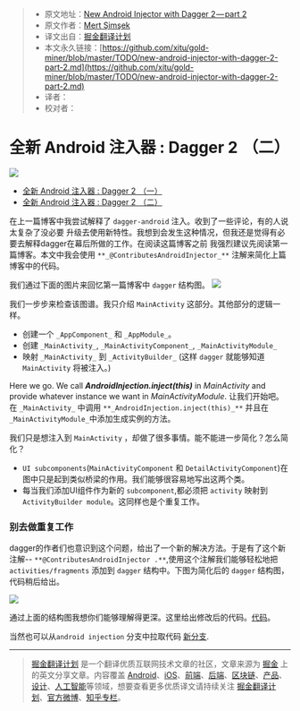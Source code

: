 > * 原文地址：[New Android Injector with Dagger 2 — part 2](https://medium.com/@iammert/new-android-injector-with-dagger-2-part-2-4af05fd783d0)
> * 原文作者：[Mert Şimşek](https://medium.com/@iammert?source=post_header_lockup)
> * 译文出自：[掘金翻译计划](https://github.com/xitu/gold-miner)
> * 本文永久链接：[https://github.com/xitu/gold-miner/blob/master/TODO/new-android-injector-with-dagger-2-part-2.md](https://github.com/xitu/gold-miner/blob/master/TODO/new-android-injector-with-dagger-2-part-2.md)
> * 译者：
> * 校对者：

# 全新 Android 注入器 : Dagger 2  （二）

![](https://cdn-images-1.medium.com/max/2000/1*mUOY8duji6LKT9dKFpDvoA.jpeg)

- [全新 Android 注入器 : Dagger 2  （一）](https://github.com/xitu/gold-miner/blob/master/TODO/new-android-injector-with-dagger-2-part-1.md)
- [全新 Android 注入器 : Dagger 2  （二）](https://github.com/xitu/gold-miner/blob/master/TODO/new-android-injector-with-dagger-2-part-2.md)

在上一篇博客中我尝试解释了 `dagger-android` 注入。收到了一些评论，有的人说太复杂了没必要
升级去使用新特性。我想到会发生这种情况，但我还是觉得有必要去解释dagger在幕后所做的工作。在阅读这篇博客之前
我强烈建议先阅读第一篇博客。本文中我会使用 `**_@ContributesAndroidInjector_**` 注解来简化上篇博客中的代码。



我们通过下面的图片来回忆第一篇博客中 `dagger` 结构图。 
![](https://cdn-images-1.medium.com/max/1000/1*RbT9g29U6QErwWktV6089Q.png)

我们一步步来检查该图谱。我只介绍 `MainActivity` 这部分。其他部分的逻辑一样。
* 创建一个 `_AppComponent_` 和 `_AppModule_`。
* 创建 `_MainActivity_`, `_MainActivityComponent_`, `_MainActivityModule_`
* 映射 `_MainActivity_` 到 `_ActivityBuilder_` (这样 `dagger` 就能够知道 `MainActivity` 将被注入。)

Here we go. We call **_AndroidInjection.inject(this)_** in _MainActivity_ and provide whatever instance we want in _MainActivityModule_.
让我们开始吧。在 `_MainActivity_` 中调用 `**_AndroidInjection.inject(this)_**` 并且在`_MainActivityModule_`中添加生成实例的方法。

我们只是想注入到 `MainActivity` ，却做了很多事情。能不能进一步简化？怎么简化？

* `UI subcomponents`(`MainActivityComponent` 和 `DetailActivityComponent`)在图中只是起到类似桥梁的作用。我们能够很容易地写出这两个类。
* 每当我们添加UI组件作为新的 `subcomponent`,都必须把 `activity` 映射到 `ActivityBuilder module`。这同样也是个重复工作。

### 别去做重复工作

dagger的作者们也意识到这个问题，给出了一个新的解决方法。于是有了这个新注解-- `**@ContributesAndroidInjector .**`,使用这个注解我们能够轻松地把 `activities/fragments` 添加到 `dagger` 结构中。下图为简化后的 `dagger` 结构图， 代码稍后给出。

![](https://cdn-images-1.medium.com/max/1000/1*KqjANMe67JfzRNp0-QQIEw.png)

通过上面的结构图我想你们能够理解得更深。这里给出修改后的代码。[代码](https://github.com/iammert/dagger-android-injection/commit/5cf00f738751939b0d222e5da55e7f4384fa5798)。

当然也可以从`android injection` 分支中拉取代码 [新分支](https://github.com/iammert/dagger-android-injection/tree/dagger-simplified-with-contributes).




---

> [掘金翻译计划](https://github.com/xitu/gold-miner) 是一个翻译优质互联网技术文章的社区，文章来源为 [掘金](https://juejin.im) 上的英文分享文章。内容覆盖 [Android](https://github.com/xitu/gold-miner#android)、[iOS](https://github.com/xitu/gold-miner#ios)、[前端](https://github.com/xitu/gold-miner#前端)、[后端](https://github.com/xitu/gold-miner#后端)、[区块链](https://github.com/xitu/gold-miner#区块链)、[产品](https://github.com/xitu/gold-miner#产品)、[设计](https://github.com/xitu/gold-miner#设计)、[人工智能](https://github.com/xitu/gold-miner#人工智能)等领域，想要查看更多优质译文请持续关注 [掘金翻译计划](https://github.com/xitu/gold-miner)、[官方微博](http://weibo.com/juejinfanyi)、[知乎专栏](https://zhuanlan.zhihu.com/juejinfanyi)。
